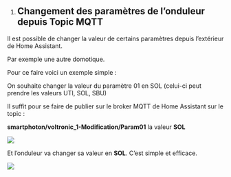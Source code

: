 ﻿1. ## **Changement des paramètres de l’onduleur depuis Topic MQTT**
Il est possible de changer la valeur de certains paramètres depuis l’extérieur de Home Assistant.

Par exemple une autre domotique.

Pour ce faire voici un exemple simple :

On souhaite changer la valeur du paramètre 01 en SOL (celui-ci peut prendre les valeurs UTI, SOL, SBU)

Il suffit pour se faire de publier sur le broker MQTT de Home Assistant sur le topic :

**smartphoton/voltronic\_1-Modification/Param01** la valeur **SOL**

![](Aspose.Words.13ac10c6-e99a-46f5-a3a9-8e98528886aa.001.png)

Et l’onduleur va changer sa valeur en **SOL**. C’est simple et efficace.

![](Aspose.Words.13ac10c6-e99a-46f5-a3a9-8e98528886aa.002.png)

